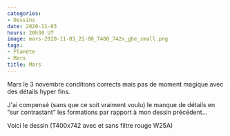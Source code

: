 ```yaml
---
categories:
- Dessins
date: 2020-11-03
hours: 20h30 UT
image: mars-2020-11-03_21-00_T400_742x_gbe_small.png
tags:
- Planète
- Mars
title: Mars
---
```

Mars le 3 novembre conditions corrects mais pas de moment magique avec des détails hyper fins.

J'ai compensé (sans que ce soit vraiment voulu) le manque de détails en “sur contrastant” les formations par rapport à mon dessin précédent…

Voici le dessin (T400x742 avec et sans filtre rouge W25A)



